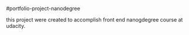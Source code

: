 #portfolio-project-nanodegree

this project were created to accomplish front end nanogdegree course at udacity.